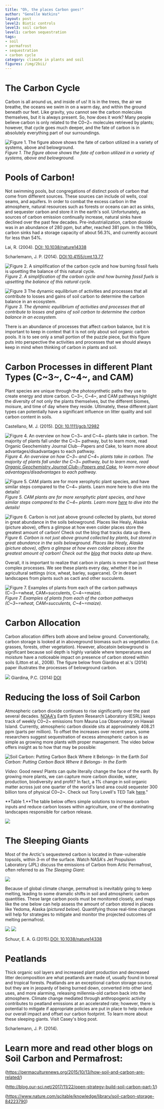 ```yaml
---
title: "Oh, the places Carbon goes!"
author: "Genelle Watkins"
layout: post
level2: Biotic controls
level3: soil carbon
level1: carbon sequestration
tags:
- soil
- permafrost
- sequestration
- carbon cycle
category: climate in plants and soil
figures: /img/2bii/
---
```


# The Carbon Cycle

Carbon is all around us, and inside of us! It is in the trees, the air we breathe, the oceans we swim in on a warm day, and within the ground beneath our feet. Like gravity, you cannot see the carbon molecules themselves, but it is always present. So, how does it work? Many people believe carbon is only related to the C0~2~ molecules retrieved by plants; however, that cycle goes much deeper, and the fate of carbon is in absolutely everything part of our surroundings.

![**Figure 1.** The figure above shows the fate of carbon utilized in a variety of systems, above and belowground.]({{site.baseurl}}{{page.figures}}Belowground_Carbon.jpg)
*Figure 1. The figure above shows the fate of carbon utilized in a variety of systems, above and belowground.*

# Pools of Carbon!
Not swimming pools, but congregations of distinct pools of carbon that come from different sources. These sources can include oil wells, coal seams, and aquifers. In order to combat the excess carbon in the atmosphere, natural resources such as forests or oceans can act as sinks, and sequester carbon and store it in the earth's soil. Unfortunately, as sources of carbon emission continually increase, natural sinks have declined over the past few decades. Pre-industrialization, carbon dioxide was in an abundance of 280 ppm, but after, reached 381 ppm. In the 1980s, carbon sinks had a storage capacity of about 56.3%, and currently account for less than 54%.

Lai, R. (2004). [DOI: 10.1038/nature14338](https://www.nature.com/articles/nature14338)




Scharlemann, J. P. (2014). [DOI:10.4155/cmt.13.77](https://doi.org/10.4155/cmt.13.77) 







![**Figure 2.** A simplification of the carbon cycle and how burning fossil fuels is upsetting the balance of this natural cycle.]({{site.baseurl}}{{page.figures}}BFF.jpg)
*Figure 2. A simplification of the carbon cycle and how burning fossil fuels is upsetting the balance of this natural cycle.*




![**Figure 3** The dynamic equilibrium of activities and processes that all contribute to losses and gains of soil carbon to determine the carbon balance in an ecosystem.]({{site.baseurl}}{{page.figures}}Dynamic_Equilibrium.jpg)
*Figure 3. The dynamic equilibrium of activities and processes that all contribute to losses and gains of soil carbon to determine the carbon balance in an ecosystem.*


There is an abundance of processes that affect carbon balance, but it is important to keep in context that it is not only about soil organic carbon pools. It is to see only a small portion of the puzzle piece, but this figure puts into perspective the activities and processes that we should always keep in mind when thinking of carbon in plants and soil.

# Carbon Processes in different Plant Types (C~3~, C~4~, and CAM)
Plant species are unique through the photosynthetic paths they use to create energy and store carbon. C~3~, C~4~, and CAM pathways highlight the diversity of not only the plants themselves, but the different biomes, moisure, and time of day where they reside. Ultimately, these different plant types can potentially have a significant influence on litter quality and soil carbon content in soils.

Castellano, M. J. (2015). [DOI: 10.1111/gcb.12982](https://lib.dr.iastate.edu/cgi/viewcontent.cgi?referer=https://scholar.google.com/scholar?hl=en&as_sdt=0%2C5&q=Integrating+plant+litter+quality%2C+soil+organic+matter+stabilization%2C+and+the+carbon+saturation+concept.%C2%A0Global+change+biology%2C%C2%A021%289%29%2C+3200-3209.&btnG=&httpsredir=1&article=1099&context=agron_pubs)

![**Figure 4.** An overview on how C~3~ and C~4~  plants take in carbon. The majority of plants fall under the C~3~ pathway, but to learn more, read [Organic Geochemistry Journal Club--Papers and Cake](https://papersandcake.wordpress.com/2015/10/27/the-leaf-wax-composition-and-stable-carbon-isotope-values-of-conifers-should-we-care/), to learn more about advantages/disadvantages to each pathway.]({{site.baseurl}}{{page.figures}}C3_C4_Pathways.jpg)
*Figure 4. An overview on how C~3~ and C~4~  plants take in carbon. The majority of plants fall under the C~3~ pathway, but to learn more, read [Organic Geochemistry Journal Club--Papers and Cake](https://papersandcake.wordpress.com/2015/10/27/the-leaf-wax-composition-and-stable-carbon-isotope-values-of-conifers-should-we-care/), to learn more about advantages/disadvantages to each pathway.*

![**Figure 5.** CAM plants are for more xerophytic plant species, and have similar steps compared to the C~4~ plants. Learn more [here](http://lifeofplant.blogspot.com/2011/10/c4-and-cam-photosynthesis.html) to dive into the details!]({{site.baseurl}}{{page.figures}}CAM_Pathway.jpg)
*Figure 5. CAM plants are for more xerophytic plant species, and have similar steps compared to the C~4~ plants. Learn more [here](http://lifeofplant.blogspot.com/2011/10/c4-and-cam-photosynthesis.html) to dive into the details!*

![Figure 6. Carbon is not just above ground collected by plants, but stored in great abundance in the soils belowground. Places like Healy, Alaska (_picture above_), offers a glimpse at how even colder places store the greatest amount of carbon! Check out the [blog](https://www.polartrec.com/expeditions/carbon-balance-in-warming-and-drying-tundra/journals/2011-05-03) that tracks data up there.]({{site.baseurl}}{{page.figures}}Healy_Alaska.jpg)
*Figure 6. Carbon is not just above ground collected by plants, but stored in great abundance in the soils belowground. Places like Healy, Alaska (_picture above_), offers a glimpse at how even colder places store the greatest amount of carbon! Check out the [blog](https://www.polartrec.com/expeditions/carbon-balance-in-warming-and-drying-tundra/journals/2011-05-03) that tracks data up there.*

Overall, it is important to realize that carbon in plants is more than just these complex processes. We see these plants every day, whether it be in agricultural settings (rice, wheat, barley, sugarcane). Or in desert landscapes from plants such as cacti and other succulents.

![Figure 7. Examples of plants from each of the carbon pathways (C~3~=wheat, CAM=succulents, C~4~=maize).]({{site.baseurl}}{{page.figures}}C3_C4_CAM.jpg)
*Figure 7. Examples of plants from each of the carbon pathways (C~3~=wheat, CAM=succulents, C~4~=maize).*

# Carbon Allocation
Carbon allocation differs both above and below ground. Conventionally, carbon storage is looked at in aboveground biomass such as vegetation (i.e. grasses, forests, other vegetation). However, allocatoin belowground is significant because soil depth is highly variable where temperatures and moisture have a noticeable impact on presence of carbon stored within soils (Litton et al., 2008). The figure below from Giardina et al.'s (2014) paper illustrates the processes of belowground carbon.

![]({{site.baseurl}}{{page.figures}}GPP_Giardina_2014.png)
Giardina, P.C. (2014) [DOI](https://www.nature.com/articles/nclimate2322)

# Reducing the loss of Soil Carbon
Atmospheric carbon dioxide continues to rise significantly over the past several decades. [NOAA's](https://www.co2.earth/weekly-co2) Earth System Research Laboratory (ESRL) keeps track of weekly C0~2~ emissions from Mauna Loa Observatory on Hawaii Island. Currently, atmospheric carbon dioxide sits at approximately 408.21 ppm (parts per million). To offset the increases over recent years, some researchers suggest sequestration of excess atmospheric carbon is as simple as growing more plants with proper management. The video below offers insight as to how that may be possible: 

![Soil Carbon: Putting Carbon Back Where it Belongs- In the Earth]({{site.baseurl}}{{page.figures}}PuttingCwhereitBelongs.jpg)
*Soil Carbon: Putting Carbon Back Where it Belongs- In the Earth*

*Video*: Good news! Plants can quite literally change the face of the earth. By growing more plants, we can capture more carbon dioxide, water, production, biodiversity and profit? In fact, a 1% change in soil organic matter across just one quarter of the world's land area could sequester 300 billion tons of physical C0~2~. Check out Tony Lovell's TED Talk [here](https://www.youtube.com/watch?v=wgmssrVInP0)."

**Table 1.**The table below offers simple solutions to increase carbon inputs and reduce carbon losses within agriculture, one of the dominating landscapes responsible for carbon release.

![]({{site.baseurl}}{{page.figures}}MgtPractices.jpg)

# The Sleeping Giants
Most of the Arctic's sequestered carbon is located in thaw-vulnerable topsoils, within 3-m of the surface. Watch NASA's Jet Propulsion Laboratory (JPL) discuss the emissions of Carbon from Artic Permafrost, often referred to as _The Sleeping Giant_:

![]({{site.baseurl}}{{page.figures}}SleepingGiant.png)

Because of global climate change, permafrost is inevitably going to keep melting, leading to some dramatic shifts in soil and atmospheric carbon quantities. These large carbon pools must be monitored closely, and maps like the one below can help assess the amount of carbon stored in places like Yedoma, Alaska (_pictured below_). Quantifying those real-time changes will help for strategies to mitigate and monitor the projected outcomes of melting permafrost.

![]({{site.baseurl}}{{page.figures}}Yedoma1.png)
![]({{site.baseurl}}{{page.figures}}Yedoma2.png)


Schuur, E. A. G.(2015).[DOI: 10.1038/nature14338](https://pdfs.semanticscholar.org/7e5b/b2ada771107313c7a56cdaed9c60e24a2fed.pdf)


# Peatlands
Thick organic soil layers and increased plant production and decreased litter decomposition are what peatlands are made of, usually found in boreal and tropical forests. Peatlands are an exceptional carbon storage source, but they are in jeopardy of being burned down, converted into other land uses, and more alarming, releasing millennia-old carbon back into the atmosphere. Climate change mediated through anthropogenic activity contributes to peatland emissions at an accelerated rate; however, there is potential to mitigate if appropriate policies are put in place to help reduce our overall impact and offset our carbon footprint. To learn more about these sleeping giants. Visit Casey's blog post.

Scharlemann, J. P. (2014).


# Learn more and read other blogs on Soil Carbon and Permafrost:
(https://permaculturenews.org/2015/10/13/how-soil-and-carbon-are-related/)



(http://blog.our-sci.net/2017/11/22/open-strategy-build-soil-carbon-part-1/)



(https://www.nature.com/scitable/knowledge/library/soil-carbon-storage-84223790)
